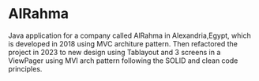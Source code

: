 # AlRahma
Java application for a company called AlRahma in Alexandria,Egypt, which is developed in 2018 using MVC architure pattern.
Then refactored the project in 2023 to new design using Tablayout and 3 screens in a ViewPager using MVI arch pattern following the SOLID and clean code principles.
